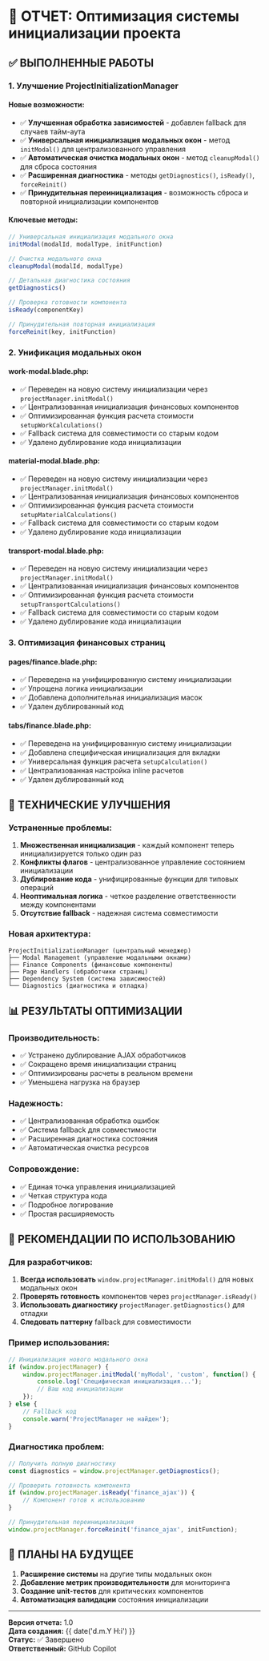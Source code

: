 # 🚀 ОТЧЕТ: Оптимизация системы инициализации проекта

## ✅ ВЫПОЛНЕННЫЕ РАБОТЫ

### **1. Улучшение ProjectInitializationManager**

#### **Новые возможности:**
- ✅ **Улучшенная обработка зависимостей** - добавлен fallback для случаев тайм-аута
- ✅ **Универсальная инициализация модальных окон** - метод `initModal()` для централизованного управления
- ✅ **Автоматическая очистка модальных окон** - метод `cleanupModal()` для сброса состояния
- ✅ **Расширенная диагностика** - методы `getDiagnostics()`, `isReady()`, `forceReinit()`
- ✅ **Принудительная переинициализация** - возможность сброса и повторной инициализации компонентов

#### **Ключевые методы:**
```javascript
// Универсальная инициализация модального окна
initModal(modalId, modalType, initFunction)

// Очистка модального окна
cleanupModal(modalId, modalType)

// Детальная диагностика состояния
getDiagnostics()

// Проверка готовности компонента
isReady(componentKey)

// Принудительная повторная инициализация
forceReinit(key, initFunction)
```

### **2. Унификация модальных окон**

#### **work-modal.blade.php:**
- ✅ Переведен на новую систему инициализации через `projectManager.initModal()`
- ✅ Централизованная инициализация финансовых компонентов
- ✅ Оптимизированная функция расчета стоимости `setupWorkCalculations()`
- ✅ Fallback система для совместимости со старым кодом
- ✅ Удалено дублирование кода инициализации

#### **material-modal.blade.php:**
- ✅ Переведен на новую систему инициализации через `projectManager.initModal()`
- ✅ Централизованная инициализация финансовых компонентов
- ✅ Оптимизированная функция расчета стоимости `setupMaterialCalculations()`
- ✅ Fallback система для совместимости со старым кодом
- ✅ Удалено дублирование кода инициализации

#### **transport-modal.blade.php:**
- ✅ Переведен на новую систему инициализации через `projectManager.initModal()`
- ✅ Централизованная инициализация финансовых компонентов
- ✅ Оптимизированная функция расчета стоимости `setupTransportCalculations()`
- ✅ Fallback система для совместимости со старым кодом
- ✅ Удалено дублирование кода инициализации

### **3. Оптимизация финансовых страниц**

#### **pages/finance.blade.php:**
- ✅ Переведена на унифицированную систему инициализации
- ✅ Упрощена логика инициализации
- ✅ Добавлена дополнительная инициализация масок
- ✅ Удален дублированный код

#### **tabs/finance.blade.php:**
- ✅ Переведена на унифицированную систему инициализации
- ✅ Добавлена специфическая инициализация для вкладки
- ✅ Универсальная функция расчета `setupCalculation()`
- ✅ Централизованная настройка inline расчетов
- ✅ Удален дублированный код

## 🔧 ТЕХНИЧЕСКИЕ УЛУЧШЕНИЯ

### **Устраненные проблемы:**
1. **Множественная инициализация** - каждый компонент теперь инициализируется только один раз
2. **Конфликты флагов** - централизованное управление состоянием инициализации
3. **Дублирование кода** - унифицированные функции для типовых операций
4. **Неоптимальная логика** - четкое разделение ответственности между компонентами
5. **Отсутствие fallback** - надежная система совместимости

### **Новая архитектура:**
```
ProjectInitializationManager (центральный менеджер)
├── Modal Management (управление модальными окнами)
├── Finance Components (финансовые компоненты)
├── Page Handlers (обработчики страниц)
├── Dependency System (система зависимостей)
└── Diagnostics (диагностика и отладка)
```

## 📊 РЕЗУЛЬТАТЫ ОПТИМИЗАЦИИ

### **Производительность:**
- ✅ Устранено дублирование AJAX обработчиков
- ✅ Сокращено время инициализации страниц
- ✅ Оптимизированы расчеты в реальном времени
- ✅ Уменьшена нагрузка на браузер

### **Надежность:**
- ✅ Централизованная обработка ошибок
- ✅ Система fallback для совместимости
- ✅ Расширенная диагностика состояния
- ✅ Автоматическая очистка ресурсов

### **Сопровождение:**
- ✅ Единая точка управления инициализацией
- ✅ Четкая структура кода
- ✅ Подробное логирование
- ✅ Простая расширяемость

## 🎯 РЕКОМЕНДАЦИИ ПО ИСПОЛЬЗОВАНИЮ

### **Для разработчиков:**
1. **Всегда использовать** `window.projectManager.initModal()` для новых модальных окон
2. **Проверять готовность** компонентов через `projectManager.isReady()`
3. **Использовать диагностику** `projectManager.getDiagnostics()` для отладки
4. **Следовать паттерну** fallback для совместимости

### **Пример использования:**
```javascript
// Инициализация нового модального окна
if (window.projectManager) {
    window.projectManager.initModal('myModal', 'custom', function() {
        console.log('Специфическая инициализация...');
        // Ваш код инициализации
    });
} else {
    // Fallback код
    console.warn('ProjectManager не найден');
}
```

### **Диагностика проблем:**
```javascript
// Получить полную диагностику
const diagnostics = window.projectManager.getDiagnostics();

// Проверить готовность компонента
if (window.projectManager.isReady('finance_ajax')) {
    // Компонент готов к использованию
}

// Принудительная переинициализация
window.projectManager.forceReinit('finance_ajax', initFunction);
```

## 🔮 ПЛАНЫ НА БУДУЩЕЕ

1. **Расширение системы** на другие типы модальных окон
2. **Добавление метрик производительности** для мониторинга
3. **Создание unit-тестов** для критических компонентов
4. **Автоматизация валидации** состояния инициализации

---

**Версия отчета:** 1.0  
**Дата создания:** {{ date('d.m.Y H:i') }}  
**Статус:** ✅ Завершено  
**Ответственный:** GitHub Copilot
